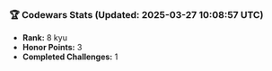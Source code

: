 ### 🏆 Codewars Stats (Updated: 2025-03-27 10:08:57 UTC)

- **Rank:** 8 kyu
- **Honor Points:** 3
- **Completed Challenges:** 1
